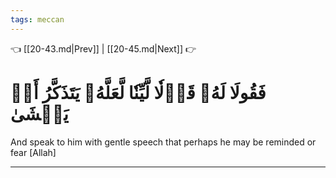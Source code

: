 ```yaml
---
tags: meccan
---
```


👈 [[20-43.md|Prev]] | [[20-45.md|Next]] 👉

# فَقُولَا لَهُۥ قَوۡلٗا لَّيِّنٗا لَّعَلَّهُۥ يَتَذَكَّرُ أَوۡ يَخۡشَىٰ

And speak to him with gentle speech that perhaps he may be reminded or fear [Allah]

---

